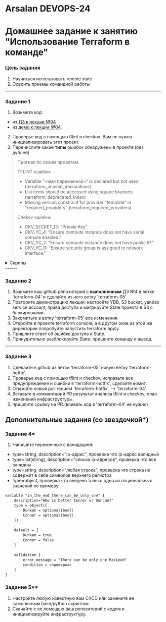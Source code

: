 # Arsalan DEVOPS-24
# Домашнее задание к занятию "Использование Terraform в команде"

### Цель задания

1. Научиться использовать remote state
2. Освоить приемы командной работы

------

### Задание 1

1. Возьмите код:
- из [ДЗ к лекции №04](https://github.com/netology-code/ter-homeworks/tree/main/04/src) 
- из [демо к лекции №04](https://github.com/netology-code/ter-homeworks/tree/main/04/demonstration1).
2. Проверье код с помощью tflint и checkov. Вам не нужно инициализировать этот проект.
3. Перечислите какие **типы** ошибок обнаружены в проекте.(без дублей)

>Прогнал по своим проектам:
>
> TFLINT ошибки:
> - Variable "<имя переменной>" is declared but not used (terraform_unused_declarations)
> - List items should be accessed using square brackets (terraform_deprecated_index)
> - Missing version constraint for provider "template" in "required_providers" (terraform_required_providers)
>
> Chekov ошибки:
> - CKV_SECRET_13: "Private Key"
> - CKV_YC_4: "Ensure compute instance does not have serial console enabled."
> -  CKV_YC_2: "Ensure compute instance does not have public IP."
> - CKV_YC_11: "Ensure security group is assigned to network interface."

<details>
<summary> Скрины </summary>

![](img%2Ftask1_1.png)
![](img%2Ftask1_2.png)
</details>
------

### Задание 2

1. Возьмите ваш github репозиторий с **выполненным** ДЗ №4 в ветке 'terraform-04' и сделайте из него ветку 'terraform-05'
2. Повторите демонстрацию лекции: настройте YDB, S3 bucket, yandex service account, права доступа и мигрируйте State проекта в S3 с блокировками.
3. Закомитьте в ветку 'terraform-05' все изменения.
4. Откройте в проекте terraform console, а в другом окне из этой же директории попробуйте запустить terraform apply.
5. Пришлите ответ об ошибке доступа к State.
6. Принудительно разблокируйте State. пришлите команду и вывод.

------
### Задание 3
1. Сделайте в github из ветки 'terraform-05' новую ветку 'terraform-hotfix'.
2. Проверье код с помощью tflint и checkov, исправьте все предупреждения и ошибки в 'terraform-hotfix', сделайте комит.
3. Откройте новый pull request 'terraform-hotfix' --> 'terraform-04'. 
4. Вставьте в комментарий PR результат анализа tflint и checkov, план изменений инфраструктуры.
5. пришлите ссылку на PR.(вливать код в 'terraform-04' не нужно)


## Дополнительные задания (со звездочкой*)


### Задание 4*
1. Напишите переменные с валидацией:
- type=string, description="ip-адрес", проверка что ip-адрес валидный
- type=list(string), description="список ip-адресов", проверка что все валидны
- type=string, description="любая строка", проверка что строка не содержит в себе символов верхнего регистра
- type=object, проверка что введено только одно из опциональных значений по примеру:
```
variable "in_the_end_there_can_be_only_one" {
    description="Who is better Connor or Duncan?"
    type = object({
        Dunkan = optional(bool)
        Connor = optional(bool)
    })

    default = {
        Dunkan = true
        Connor = false
    }

    validation {
        error_message = "There can be only one MacLeod"
        condition = <проверка>
    }
}
```
### Задание 5**
1. Настройте любую известную вам CI/CD или замените ее самописным bash/python скриптом.
2. Скачайте с ее помощью ваш репозиторий с кодом и инициализируйте инфраструктуру.







